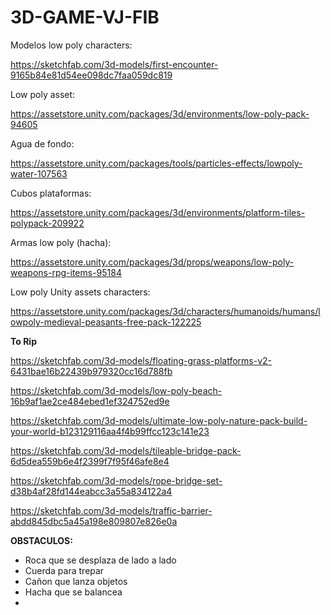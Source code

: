 # 3D-GAME-VJ-FIB

Modelos low poly characters:

https://sketchfab.com/3d-models/first-encounter-9165b84e81d54ee098dc7faa059dc819

Low poly asset:

https://assetstore.unity.com/packages/3d/environments/low-poly-pack-94605

Agua de fondo:

https://assetstore.unity.com/packages/tools/particles-effects/lowpoly-water-107563

Cubos plataformas:

https://assetstore.unity.com/packages/3d/environments/platform-tiles-polypack-209922

Armas low poly (hacha):

https://assetstore.unity.com/packages/3d/props/weapons/low-poly-weapons-rpg-items-95184

Low poly Unity assets characters:

https://assetstore.unity.com/packages/3d/characters/humanoids/humans/lowpoly-medieval-peasants-free-pack-122225

<b>To Rip</b>

https://sketchfab.com/3d-models/floating-grass-platforms-v2-6431bae16b22439b979320cc16d788fb

https://sketchfab.com/3d-models/low-poly-beach-16b9af1ae2ce484ebed1ef324752ed9e

https://sketchfab.com/3d-models/ultimate-low-poly-nature-pack-build-your-world-b123129116aa4f4b99ffcc123c141e23

https://sketchfab.com/3d-models/tileable-bridge-pack-6d5dea559b6e4f2399f7f95f46afe8e4

https://sketchfab.com/3d-models/rope-bridge-set-d38b4af28fd144eabcc3a55a834122a4

https://sketchfab.com/3d-models/traffic-barrier-abdd845dbc5a45a198e809807e826e0a


<b>OBSTACULOS:</b>
  
  - Roca que se desplaza de lado a lado
  - Cuerda para trepar
  - Cañon que lanza objetos
  - Hacha que se balancea
  - 
  
